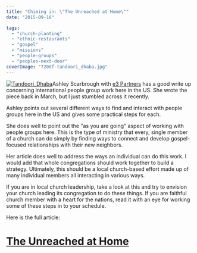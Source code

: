 ```yaml
---
title: "Chiming in: \"The Unreached at Home\""
date: "2015-09-16"

tags: 
  - "church-planting"
  - "ethnic-restaurants"
  - "gospel"
  - "missions"
  - "people-groups"
  - "peoples-next-door"
coverImage: "720df-tandoori_dhaba.jpg"
---
```


[![Tandoori_Dhaba](https://keelancook.files.wordpress.com/2020/08/720df-tandoori_dhaba.jpg?w=300&h=220)](https://keelancook.files.wordpress.com/2020/08/720df-tandoori_dhaba.jpg)Ashley Scarbrough with [e3 Partners](https://twitter.com/e3partners) has a good write up concerning international people group work here in the US. She wrote the piece back in March, but I just stumbled across it recently.

Ashley points out several different ways to find and interact with people groups here in the US and gives some practical steps for each.

She does well to point out the "as you are going" aspect of working with people groups here. This is the type of ministry that every, single member of a church can do simply by finding ways to connect and develop gospel-focused relationships with their new neighbors.

Her article does well to address the ways an individual can do this work. I would add that whole congregations should work together to build a strategy. Ultimately, this should be a local church-based effort made up of many individual members all interacting in various ways.

If you are in local church leadership, take a look at this and try to envision your church leading its congregation to do these things. If you are faithful church member with a heart for the nations, read it with an eye for working some of these steps in to your schedule.

Here is the full article:

# [The Unreached at Home](http://e3partners.org/blog/the-unreached-at-home/)
